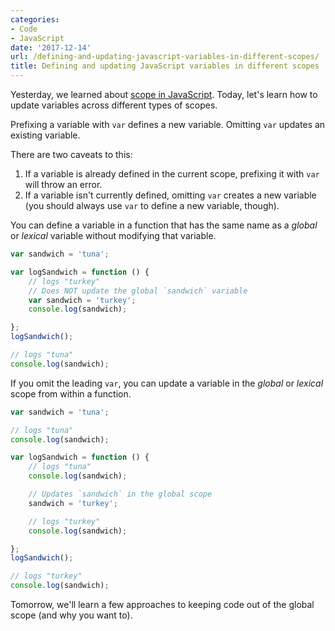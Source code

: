 ```yaml
---
categories:
- Code
- JavaScript
date: '2017-12-14'
url: /defining-and-updating-javascript-variables-in-different-scopes/
title: Defining and updating JavaScript variables in different scopes
---
```


Yesterday, we learned about [scope in JavaScript](/scope-in-javascript/). Today, let's learn how to update variables across different types of scopes.

Prefixing a variable with `var` defines a new variable. Omitting `var` updates an existing variable.

There are two caveats to this:

1. If a variable is already defined in the current scope, prefixing it with `var` will throw an error.
2. If a variable isn't currently defined, omitting `var` creates a new variable (you should always use `var` to define a new variable, though).

You can define a variable in a function that has the same name as a *global* or *lexical* variable without modifying that variable.

```javascript
var sandwich = 'tuna';

var logSandwich = function () {
	// logs "turkey"
	// Does NOT update the global `sandwich` variable
	var sandwich = 'turkey';
	console.log(sandwich);

};
logSandwich();

// logs "tuna"
console.log(sandwich);
```

If you omit the leading `var`, you can update a variable in the *global* or *lexical* scope from within a function.

```javascript
var sandwich = 'tuna';

// logs "tuna"
console.log(sandwich);

var logSandwich = function () {
	// logs "tuna"
	console.log(sandwich);

	// Updates `sandwich` in the global scope
	sandwich = 'turkey';

	// logs "turkey"
	console.log(sandwich);

};
logSandwich();

// logs "turkey"
console.log(sandwich);
```

Tomorrow, we'll learn a few approaches to keeping code out of the global scope (and why you want to).